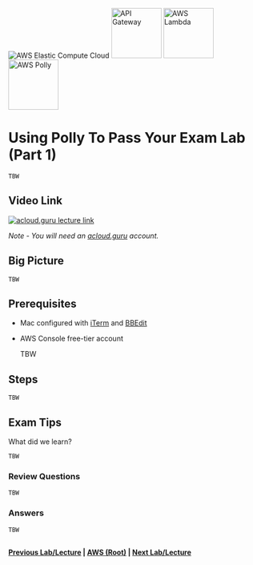 ![AWS Elastic Compute Cloud](https://i.imgur.com/9awJmtb.png) <img src="https://i.imgur.com/7MCFLgi.png" height="100" title="API Gateway" /> <img src="https://i.imgur.com/Zjwx7ca.png" height="100" title="AWS Lambda" />
  <img src="https://i.imgur.com/nu0DYWn.png" height="100" title="AWS Polly" />


Using Polly To Pass Your Exam Lab (Part 1)
======

    TBW


## Video Link

[![acloud.guru lecture link](https://i.imgur.com/xkCy5Ve.png)](https://acloud.guru/course/aws-certified-solutions-architect-associate/learn/ec2/dbb8603d-1ccf-0bda-f1d3-46d1a92718c3/watch)

*Note - You will need an [acloud.guru](acloud.guru) account.*


## Big Picture

    TBW


## Prerequisites

*   Mac configured with [iTerm](https://iterm2.com/) and [BBEdit](http://www.barebones.com/products/bbedit/)
*   AWS Console free-tier account
     

      TBW
    

## Steps

    TBW

## Exam Tips

What did we learn? 

    TBW
    

### Review Questions

    TBW

### Answers

    TBW


##

**[Previous Lab/Lecture](ec2-serverless-webpage-lab.md) | [AWS (Root)](../readme.adoc) | [Next Lab/Lecture](ec2-using-polly-lab-pt1.md)** 
